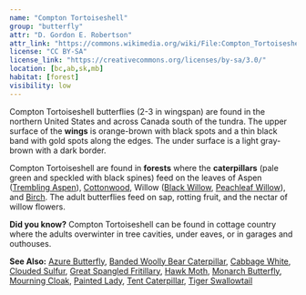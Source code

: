 ```yaml
---
name: "Compton Tortoiseshell"
group: "butterfly"
attr: "D. Gordon E. Robertson"
attr_link: "https://commons.wikimedia.org/wiki/File:Compton_Tortoiseshell.jpg"
license: "CC BY-SA"
license_link: "https://creativecommons.org/licenses/by-sa/3.0/"
location: [bc,ab,sk,mb]
habitat: [forest]
visibility: low
---
```

Compton Tortoiseshell butterflies (2-3 in wingspan) are found in the northern United States and across Canada south of the tundra. The upper surface of the **wings** is orange-brown with black spots and a thin black band with gold spots along the edges. The under surface is a light gray-brown with a dark border.

Compton Tortoiseshell are found in **forests** where the **caterpillars** (pale green and speckled with black spines) feed on the leaves of Aspen ([Trembling Aspen](/trees/tremasp/)), [Cottonwood](/trees/cotton/), Willow ([Black Willow](/trees/blackwil/), [Peachleaf Willow](/trees/peachwil/)), and [Birch](/trees/birch/). The adult butterflies feed on sap, rotting fruit, and the nectar of willow flowers.

**Did you know?** Compton Tortoiseshell can be found in cottage country where the adults overwinter in tree cavities, under eaves, or in garages and outhouses.

<!-- generated, do not edit -->
**See Also:**
[Azure Butterfly](/insects/azurebut/),
[Banded Woolly Bear Caterpillar](/insects/bandwb/),
[Cabbage White](/insects/cabbgwht/),
[Clouded Sulfur](/insects/cloudsulf/),
[Great Spangled Fritillary](/insects/greatfrit/),
[Hawk Moth](/insects/hawkmoth/),
[Monarch Butterfly](/insects/monarch/),
[Mourning Cloak](/insects/mournbut/),
[Painted Lady](/insects/paintbut/),
[Tent Caterpillar](/insects/tentcat/),
[Tiger Swallowtail](/insects/tigerbut/)

